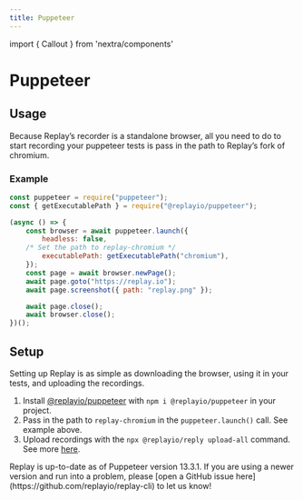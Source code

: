```yaml
---
title: Puppeteer
---
```

import { Callout } from 'nextra/components'

# Puppeteer

## Usage

Because Replay’s recorder is a standalone browser, all you need to do to start recording your puppeteer tests is pass in the path to Replay’s fork of chromium.

### Example

```jsx
const puppeteer = require("puppeteer");
const { getExecutablePath } = require("@replayio/puppeteer");

(async () => {
	const browser = await puppeteer.launch({
		headless: false,
    /* Set the path to replay-chromium */
		executablePath: getExecutablePath("chromium"),
	});
	const page = await browser.newPage();
	await page.goto("https://replay.io");
	await page.screenshot({ path: "replay.png" });

	await page.close();
	await browser.close();
})();
```

## Setup

Setting up Replay is as simple as downloading the browser, using it in your tests, and uploading the recordings.

1. Install [@replayio/puppeteer](https://github.com/Replayio/replay-cli/tree/main/packages/puppeteer) with `npm i @replayio/puppeteer` in your project.
2. Pass in the path to `replay-chromium` in the  `puppeteer.launch()` call. See example above.
3. Upload recordings with the `npx @replayio/reply upload-all` command. See more [here](/reference-guide/recording/replay-cli).

<Callout type="info" emoji="📌">
Replay is up-to-date as of Puppeteer version 13.3.1. If you are using a newer version and run into a problem, please [open a GitHub issue here](https://github.com/replayio/replay-cli) to let us know!
</Callout>